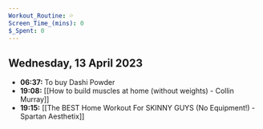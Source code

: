 ```yaml
---
Workout_Routine: 💦
Screen_Time_(mins): 0
$_Spent: 0
---
```

## Wednesday, 13 April 2023
- **06:37:** To buy Dashi Powder
- **19:08:** [[How to build muscles at home (without weights) - Collin Murray]]
- **19:15:** [[The BEST Home Workout For SKINNY GUYS (No Equipment!) - Spartan Aesthetix]]
